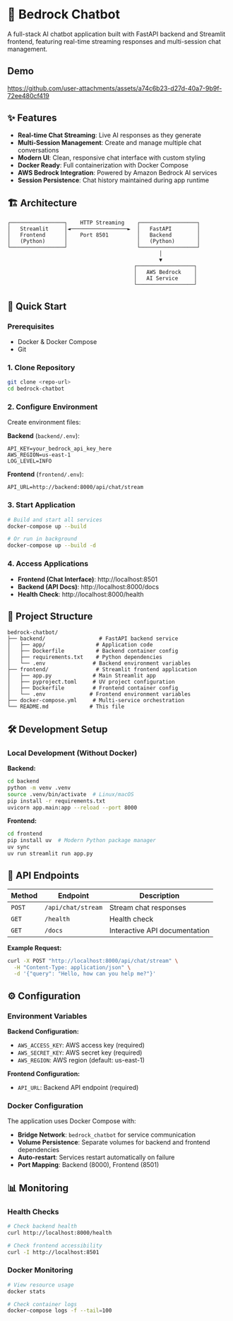 # 🤖 Bedrock Chatbot

A full-stack AI chatbot application built with FastAPI backend and Streamlit frontend, featuring real-time streaming responses and multi-session chat management.

## Demo



https://github.com/user-attachments/assets/a74c6b23-d27d-40a7-9b9f-72ee480cf419



## ✨ Features

- **Real-time Chat Streaming**: Live AI responses as they generate
- **Multi-Session Management**: Create and manage multiple chat conversations
- **Modern UI**: Clean, responsive chat interface with custom styling
- **Docker Ready**: Full containerization with Docker Compose
- **AWS Bedrock Integration**: Powered by Amazon Bedrock AI services
- **Session Persistence**: Chat history maintained during app runtime

## 🏗 Architecture

```
┌─────────────────┐    HTTP Streaming    ┌──────────────────┐
│   Streamlit     │◄──────────────────►  │   FastAPI        │
│   Frontend      │    Port 8501         │   Backend        │
│   (Python)      │                      │   (Python)       │
└─────────────────┘                      └──────────────────┘
                                                │
                                                ▼
                                        ┌──────────────────┐
                                        │   AWS Bedrock    │
                                        │   AI Service     │
                                        └──────────────────┘
```

## 🚀 Quick Start

### Prerequisites

- Docker & Docker Compose
- Git

### 1. Clone Repository

```bash
git clone <repo-url>
cd bedrock-chatbot
```

### 2. Configure Environment

Create environment files:

**Backend** (`backend/.env`):

```env
API_KEY=your_bedrock_api_key_here
AWS_REGION=us-east-1
LOG_LEVEL=INFO
```

**Frontend** (`frontend/.env`):

```env
API_URL=http://backend:8000/api/chat/stream
```

### 3. Start Application

```bash
# Build and start all services
docker-compose up --build

# Or run in background
docker-compose up --build -d
```

### 4. Access Applications

- **Frontend (Chat Interface)**: http://localhost:8501
- **Backend (API Docs)**: http://localhost:8000/docs
- **Health Check**: http://localhost:8000/health

## 📁 Project Structure

```
bedrock-chatbot/
├── backend/                 # FastAPI backend service
│   ├── app/                # Application code
│   ├── Dockerfile          # Backend container config
│   ├── requirements.txt    # Python dependencies
│   └── .env               # Backend environment variables
├── frontend/               # Streamlit frontend application
│   ├── app.py             # Main Streamlit app
│   ├── pyproject.toml     # UV project configuration
│   ├── Dockerfile         # Frontend container config
│   └── .env              # Frontend environment variables
├── docker-compose.yml     # Multi-service orchestration
└── README.md             # This file
```

## 🛠 Development Setup

### Local Development (Without Docker)

**Backend:**

```bash
cd backend
python -m venv .venv
source .venv/bin/activate  # Linux/macOS
pip install -r requirements.txt
uvicorn app.main:app --reload --port 8000
```

**Frontend:**

```bash
cd frontend
pip install uv  # Modern Python package manager
uv sync
uv run streamlit run app.py
```

## 📡 API Endpoints

| Method | Endpoint           | Description                   |
| ------ | ------------------ | ----------------------------- |
| `POST` | `/api/chat/stream` | Stream chat responses         |
| `GET`  | `/health`          | Health check                  |
| `GET`  | `/docs`            | Interactive API documentation |

**Example Request:**

```bash
curl -X POST "http://localhost:8000/api/chat/stream" \
  -H "Content-Type: application/json" \
  -d '{"query": "Hello, how can you help me?"}'
```

## ⚙️ Configuration

### Environment Variables

**Backend Configuration:**

- `AWS_ACCESS_KEY`: AWS access key (required)
- `AWS_SECRET_KEY`: AWS secret key (required)
- `AWS_REGION`: AWS region (default: us-east-1)

**Frontend Configuration:**

- `API_URL`: Backend API endpoint (required)

### Docker Configuration

The application uses Docker Compose with:

- **Bridge Network**: `bedrock_chatbot` for service communication
- **Volume Persistence**: Separate volumes for backend and frontend dependencies
- **Auto-restart**: Services restart automatically on failure
- **Port Mapping**: Backend (8000), Frontend (8501)

## 📊 Monitoring

### Health Checks

```bash
# Check backend health
curl http://localhost:8000/health

# Check frontend accessibility
curl -I http://localhost:8501
```

### Docker Monitoring

```bash
# View resource usage
docker stats

# Check container logs
docker-compose logs -f --tail=100
```
